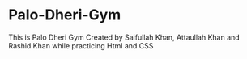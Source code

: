 # Palo-Dheri-Gym
This is Palo Dheri Gym Created by Saifullah Khan, Attaullah Khan and Rashid Khan while practicing Html and CSS 
